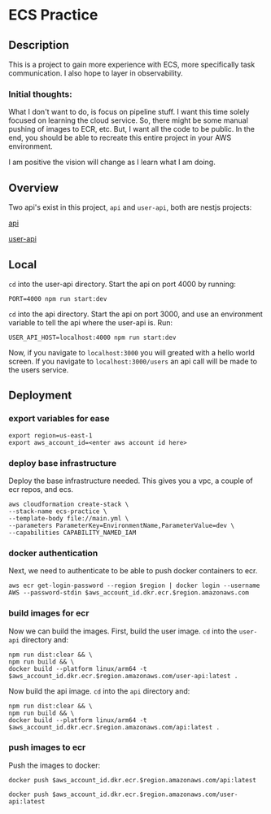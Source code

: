 # ECS Practice

## Description
This is a project to gain more experience with ECS, more specifically task communication. I also hope to layer in observability.

### Initial thoughts:
What I don't want to do, is focus on pipeline stuff. I want this time solely focused on learning the cloud service. So, there might be some manual pushing of images to ECR, etc. But, I want all the code to be public. In the end, you should be able to recreate this entire project in your AWS environment.

I am positive the vision will change as I learn what I am doing.

## Overview
Two api's exist in this project, `api` and `user-api`, both are nestjs projects:

[api](api/README.md)

[user-api](user-api/README.md)

## Local
`cd` into the user-api directory. Start the api on port 4000 by running:
```
PORT=4000 npm run start:dev
```

`cd` into the api directory. Start the api on port 3000, and use an environment variable to tell the api where the user-api is. Run:
```
USER_API_HOST=localhost:4000 npm run start:dev
```

Now, if you navigate to `localhost:3000` you will greated with a hello world screen. If you navigate to `localhost:3000/users` an api call will be made to the users service.

## Deployment

### export variables for ease
```
export region=us-east-1
export aws_account_id=<enter aws account id here>
```

### deploy base infrastructure
Deploy the base infrastructure needed. This gives you a vpc, a couple of ecr repos, and ecs.

```
aws cloudformation create-stack \
--stack-name ecs-practice \
--template-body file://main.yml \
--parameters ParameterKey=EnvironmentName,ParameterValue=dev \
--capabilities CAPABILITY_NAMED_IAM
```

### docker authentication
Next, we need to authenticate to be able to push docker containers to ecr.

```
aws ecr get-login-password --region $region | docker login --username AWS --password-stdin $aws_account_id.dkr.ecr.$region.amazonaws.com
```

### build images for ecr
Now we can build the images.
First, build the user image. `cd` into the `user-api` directory and:

```
npm run dist:clear && \
npm run build && \
docker build --platform linux/arm64 -t $aws_account_id.dkr.ecr.$region.amazonaws.com/user-api:latest .
```

Now build the api image. `cd` into the `api` directory and:

```
npm run dist:clear && \
npm run build && \
docker build --platform linux/arm64 -t $aws_account_id.dkr.ecr.$region.amazonaws.com/api:latest .
```

### push images to ecr

Push the images to docker:

```
docker push $aws_account_id.dkr.ecr.$region.amazonaws.com/api:latest
```

```
docker push $aws_account_id.dkr.ecr.$region.amazonaws.com/user-api:latest
```
